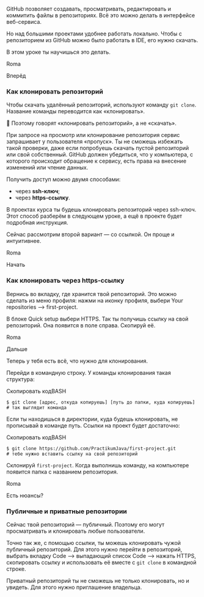 GitHub позволяет создавать, просматривать, редактировать и коммитить файлы в репозиториях. Всё это можно делать в интерфейсе веб-сервиса.

Но над большими проектами удобнее работать локально. Чтобы с репозиторием из GitHub можно было работать в IDE, его нужно скачать.

В этом уроке ты научишься это делать.

Roma

Вперёд

### Как клонировать репозиторий

Чтобы скачать удалённый репозиторий, используют команду `git clone`. Название команды переводится как «клонировать».

📎 Поэтому говорят «клонировать репозиторий», а не «скачать».

При запросе на просмотр или клонирование репозитория сервис запрашивает у пользователя «пропуск». Ты не сможешь избежать такой проверки, даже если попробуешь скачать пустой репозиторий или свой собственный. GitHub должен убедиться, что у компьютера, с которого происходит обращение к сервису, есть права на внесение изменений или чтение данных.

Получить доступ можно двумя способами:

- через **ssh-ключ**;
- через **https-ссылку**.

В проектах курса ты будешь клонировать репозиторий через ssh-ключ. Этот способ разберём в следующем уроке, а ещё в проекте будет подробная инструкция.

Сейчас рассмотрим второй вариант — со ссылкой. Он проще и интуитивнее.

Roma

Начать

### Как клонировать через https-ссылку

Вернись во вкладку, где хранится твой репозиторий. Это можно сделать из меню профиля: нажми на иконку профиля, выбери Your repositories —> first-project.

В блоке Quick setup выбери HTTPS. Так ты получишь ссылку на свой репозиторий. Она появится в поле справа. Скопируй её.

Roma

Дальше

Теперь у тебя есть всё, что нужно для клонирования.

Перейди в командную строку. У команды клонирования такая структура:

Скопировать кодBASH

```
$ git clone [адрес, откуда копируешь] [путь до папки, куда копируешь]
# так выглядит команда 
```

Если ты находишься в директории, куда будешь клонировать, не прописывай в команде путь. Ссылки на проект будет достаточно:

Скопировать кодBASH

```
$ git clone https://github.com/PractikumJava/first-project.git
# тебе нужно вставить ссылку на свой репозиторий 
```

Склонируй `first-project`. Когда выполнишь команду, на компьютере появится папка с названием репозитория.

Roma

Есть нюансы?

### Публичные и приватные репозитории

Сейчас твой репозиторий — публичный. Поэтому его могут просматривать и клонировать любые пользователи.

Точно так же, с помощью ссылки, ты можешь клонировать чужой публичный репозиторий. Для этого нужно перейти в репозиторий, выбрать вкладку Code —> выпадающий список Code —> нажать HTTPS, скопировать ссылку и использовать её вместе с `git clone` в командной строке.

Приватный репозиторий ты не сможешь не только клонировать, но и увидеть. Для этого нужно приглашение владельца.
